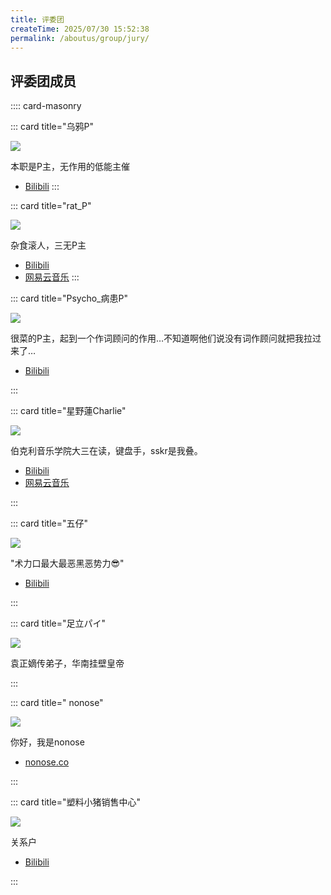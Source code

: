 ```yaml
---
title: 评委团
createTime: 2025/07/30 15:52:38
permalink: /aboutus/group/jury/
---
```


## 评委团成员

:::: card-masonry

::: card title="乌鸦P"

![](https://tc.z.wiki/autoupload/f/MZ5k-epi0Mh7HEnTf6jc2nJ1g2z4IKY8v7qfC-9y8r6yl5f0KlZfm6UsKj-HyTuv/20250802/OFH8/160X151/6f804606809b33065eed6db1a9a54317.png)

本职是P主，无作用的低能主催

- [Bilibili](https://space.bilibili.com/10270064)
:::

::: card title="rat_P"

![](https://tc.z.wiki/autoupload/f/MZ5k-epi0Mh7HEnTf6jc2nJ1g2z4IKY8v7qfC-9y8r6yl5f0KlZfm6UsKj-HyTuv/20250802/Wnp0/160X160/b_b86de1c28e0a7c6b535305c6d44e7e28.jpg)

杂食滚人，三无P主

- [Bilibili](https://space.bilibili.com/3546392528161058)
- [网易云音乐](https://music.163.com/#/artist?id=59948266)
  :::

::: card title="Psycho_病患P"

![](https://tc.z.wiki/autoupload/f/MZ5k-epi0Mh7HEnTf6jc2nJ1g2z4IKY8v7qfC-9y8r6yl5f0KlZfm6UsKj-HyTuv/20250802/VKqW/160X160/56837556E75CEEBA5EB2D14342AF0723.jpg)

很菜的P主，起到一个作词顾问的作用…不知道啊他们说没有词作顾问就把我拉过来了…

- [Bilibili](https://space.bilibili.com/2013212334)

:::

::: card title="星野蓮Charlie"

![](https://tc.z.wiki/autoupload/f/MZ5k-epi0Mh7HEnTf6jc2nJ1g2z4IKY8v7qfC-9y8r6yl5f0KlZfm6UsKj-HyTuv/20250802/k5QJ/160X160/F8C6FAF0BFC07310E3C12084EB0C9776.jpg)

伯克利音乐学院大三在读，键盘手，sskr是我叠。

- [Bilibili](https://space.bilibili.com/1068465455)
- [网易云音乐](https://music.163.com/#/artist?id=55137682)

:::

::: card title="五仔"

![](https://tc.z.wiki/autoupload/f/MZ5k-epi0Mh7HEnTf6jc2nJ1g2z4IKY8v7qfC-9y8r6yl5f0KlZfm6UsKj-HyTuv/20250802/np6z/160X160/b_71c51c2dd63fdc29970eab821a15eae6.jpg)

"术力口最大最恶黑恶势力😎"

- [Bilibili](https://space.bilibili.com/1317468428)

:::

::: card title="足立パイ"

![](https://tc.z.wiki/autoupload/f/MZ5k-epi0Mh7HEnTf6jc2nJ1g2z4IKY8v7qfC-9y8r6yl5f0KlZfm6UsKj-HyTuv/20250802/TOx8/162X160/6B8969777BDFC52C5419131DF13A5C02.jpg)

袁正嫡传弟子，华南挂壁皇帝


:::

::: card title=" nonose"

![](https://tc.z.wiki/autoupload/f/MZ5k-epi0Mh7HEnTf6jc2nJ1g2z4IKY8v7qfC-9y8r6yl5f0KlZfm6UsKj-HyTuv/20250802/siOy/160X160/e8fcf3f51a4b872c8a157753b4645c0f.png)

你好，我是nonose

 - [nonose.co](https://nonose.co)

:::

::: card title="塑料小猪销售中心"

![](https://tc.z.wiki/autoupload/f/N6w5An4Q4IgCuKaF1RpxqmeYRDBYR3U-h-hdsEbXNmOyl5f0KlZfm6UsKj-HyTuv/20250802/MMje/160X160/A9AA38240287FCE46AD7C1A377361177_resized.png)

关系户

- [Bilibili](https://space.bilibili.com/435982573)

:::